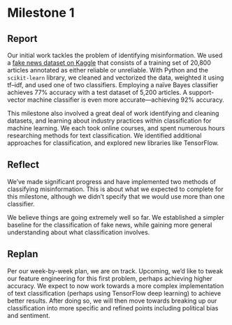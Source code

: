 # Milestone 1

## Report

Our initial work tackles the problem of identifying misinformation. We used a [fake news dataset on Kaggle](https://www.kaggle.com/c/fake-news/data) that consists of a training set of 20,800 articles annotated as either reliable or unreliable. With Python and the `scikit-learn` library, we cleaned and vectorized the data, weighted it using tf–idf, and used one of two classifiers. Employing a naïve Bayes classifier achieves 77% accuracy with a test dataset of 5,200 articles. A support-vector machine classifier is even more accurate—achieving 92% accuracy.

This milestone also involved a great deal of work identifying and cleaning datasets, and learning about industry practices within classification for machine learning. We each took online courses, and spent numerous hours researching methods for text classification. We identified additional approaches for classification, and explored new libraries like TensorFlow.

## Reflect

We’ve made significant progress and have implemented two methods of classifying misinformation. This is about what we expected to complete for this milestone, although we didn’t specify that we would use more than one classifier.

We believe things are going extremely well so far. We established a simpler baseline for the classification of fake news, while gaining more general understanding about what classification involves.

## Replan

Per our week-by-week plan, we are on track. Upcoming, we’d like to tweak our feature engineering for this first problem, perhaps achieving higher accuracy. We expect to now work towards a more complex implementation of text classification (perhaps using TensorFlow deep learning) to achieve better results. After doing so, we will then move towards breaking up our classification into more specific and refined points including political bias and sentiment.
